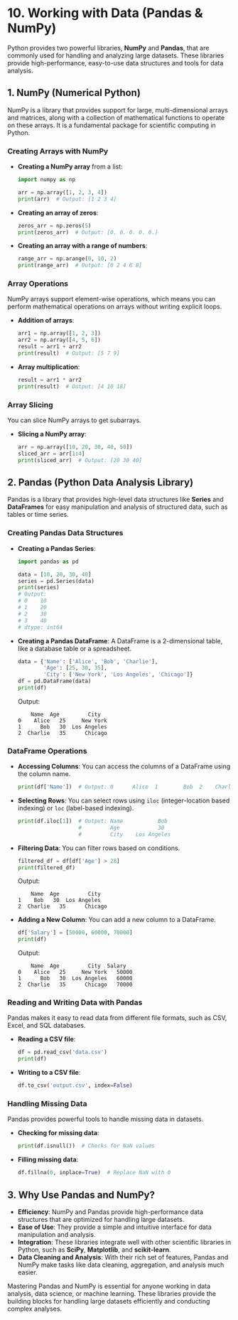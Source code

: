 # 10. **Working with Data (Pandas & NumPy)**

Python provides two powerful libraries, **NumPy** and **Pandas**, that are commonly used for handling and analyzing large datasets. These libraries provide high-performance, easy-to-use data structures and tools for data analysis.

## **1. NumPy (Numerical Python)**

NumPy is a library that provides support for large, multi-dimensional arrays and matrices, along with a collection of mathematical functions to operate on these arrays. It is a fundamental package for scientific computing in Python.

### **Creating Arrays with NumPy**

* **Creating a NumPy array** from a list:

  ```python
  import numpy as np

  arr = np.array([1, 2, 3, 4])
  print(arr)  # Output: [1 2 3 4]
  ```

* **Creating an array of zeros**:

  ```python
  zeros_arr = np.zeros(5)
  print(zeros_arr)  # Output: [0. 0. 0. 0. 0.]
  ```

* **Creating an array with a range of numbers**:

  ```python
  range_arr = np.arange(0, 10, 2)
  print(range_arr)  # Output: [0 2 4 6 8]
  ```

### **Array Operations**

NumPy arrays support element-wise operations, which means you can perform mathematical operations on arrays without writing explicit loops.

* **Addition of arrays**:

  ```python
  arr1 = np.array([1, 2, 3])
  arr2 = np.array([4, 5, 6])
  result = arr1 + arr2
  print(result)  # Output: [5 7 9]
  ```

* **Array multiplication**:

  ```python
  result = arr1 * arr2
  print(result)  # Output: [4 10 18]
  ```

### **Array Slicing**

You can slice NumPy arrays to get subarrays.

* **Slicing a NumPy array**:

  ```python
  arr = np.array([10, 20, 30, 40, 50])
  sliced_arr = arr[1:4]
  print(sliced_arr)  # Output: [20 30 40]
  ```

## **2. Pandas (Python Data Analysis Library)**

Pandas is a library that provides high-level data structures like **Series** and **DataFrames** for easy manipulation and analysis of structured data, such as tables or time series.

### **Creating Pandas Data Structures**

* **Creating a Pandas Series**:

  ```python
  import pandas as pd

  data = [10, 20, 30, 40]
  series = pd.Series(data)
  print(series)
  # Output:
  # 0    10
  # 1    20
  # 2    30
  # 3    40
  # dtype: int64
  ```

* **Creating a Pandas DataFrame**:
  A DataFrame is a 2-dimensional table, like a database table or a spreadsheet.

  ```python
  data = {'Name': ['Alice', 'Bob', 'Charlie'],
          'Age': [25, 30, 35],
          'City': ['New York', 'Los Angeles', 'Chicago']}
  df = pd.DataFrame(data)
  print(df)
  ```

  Output:

  ```
      Name  Age         City
  0    Alice   25     New York
  1      Bob   30  Los Angeles
  2  Charlie   35      Chicago
  ```

### **DataFrame Operations**

* **Accessing Columns**:
  You can access the columns of a DataFrame using the column name.

  ```python
  print(df['Name'])  # Output: 0      Alice  1        Bob  2    Charlie
  ```

* **Selecting Rows**:
  You can select rows using `iloc` (integer-location based indexing) or `loc` (label-based indexing).

  ```python
  print(df.iloc[1])  # Output: Name           Bob
                     #         Age            30
                     #         City    Los Angeles
  ```

* **Filtering Data**:
  You can filter rows based on conditions.

  ```python
  filtered_df = df[df['Age'] > 28]
  print(filtered_df)
  ```

  Output:

  ```
      Name  Age         City
  1    Bob   30  Los Angeles
  2  Charlie   35      Chicago
  ```

* **Adding a New Column**:
  You can add a new column to a DataFrame.

  ```python
  df['Salary'] = [50000, 60000, 70000]
  print(df)
  ```

  Output:

  ```
      Name  Age         City  Salary
  0    Alice   25     New York   50000
  1      Bob   30  Los Angeles   60000
  2  Charlie   35      Chicago   70000
  ```

### **Reading and Writing Data with Pandas**

Pandas makes it easy to read data from different file formats, such as CSV, Excel, and SQL databases.

* **Reading a CSV file**:

  ```python
  df = pd.read_csv('data.csv')
  print(df)
  ```

* **Writing to a CSV file**:

  ```python
  df.to_csv('output.csv', index=False)
  ```

### **Handling Missing Data**

Pandas provides powerful tools to handle missing data in datasets.

* **Checking for missing data**:

  ```python
  print(df.isnull())  # Checks for NaN values
  ```

* **Filling missing data**:

  ```python
  df.fillna(0, inplace=True)  # Replace NaN with 0
  ```

## **3. Why Use Pandas and NumPy?**

* **Efficiency**: NumPy and Pandas provide high-performance data structures that are optimized for handling large datasets.
* **Ease of Use**: They provide a simple and intuitive interface for data manipulation and analysis.
* **Integration**: These libraries integrate well with other scientific libraries in Python, such as **SciPy**, **Matplotlib**, and **scikit-learn**.
* **Data Cleaning and Analysis**: With their rich set of features, Pandas and NumPy make tasks like data cleaning, aggregation, and analysis much easier.

Mastering Pandas and NumPy is essential for anyone working in data analysis, data science, or machine learning. These libraries provide the building blocks for handling large datasets efficiently and conducting complex analyses.
